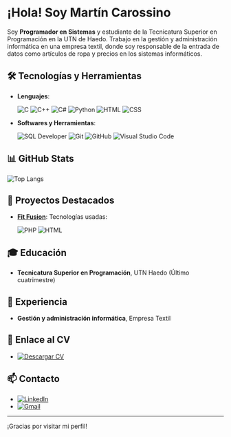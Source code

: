 # ¡Hola! Soy Martín Carossino

Soy **Programador en Sistemas** y estudiante de la Tecnicatura Superior en Programación en la UTN de Haedo. Trabajo en la gestión y administración informática en una empresa textil, donde soy responsable de la entrada de datos como artículos de ropa y precios en los sistemas informáticos.

## 🛠 Tecnologías y Herramientas

- **Lenguajes**:

    ![C](https://img.shields.io/badge/C%20-%232370ED.svg?style=for-the-badge&logo=c&logoColor=white)
    ![C++](https://img.shields.io/badge/C++%20-%2300599C.svg?style=for-the-badge&logo=c%2B%2B&logoColor=white)
    ![C#](https://img.shields.io/badge/C%23%20-%23239120.svg?style=for-the-badge&logo=c-sharp&logoColor=white)
    ![Python](https://img.shields.io/badge/Python%20-%2314354C.svg?style=for-the-badge&logo=python&logoColor=white)
    ![HTML](https://img.shields.io/badge/HTML%20-%23E34F26.svg?style=for-the-badge&logo=html5&logoColor=white)
    ![CSS](https://img.shields.io/badge/CSS%20-%231572B6.svg?style=for-the-badge&logo=css3&logoColor=white)

- **Softwares y Herramientas**:

    ![SQL Developer](https://img.shields.io/badge/SQL%20Developer%20-%23000000.svg?style=for-the-badge&logo=oracle&logoColor=white)
    ![Git](https://img.shields.io/badge/Git%20-%23F05033.svg?style=for-the-badge&logo=git&logoColor=white)
    ![GitHub](https://img.shields.io/badge/GitHub%20-%23181717.svg?style=for-the-badge&logo=github&logoColor=white)
    ![Visual Studio Code](https://img.shields.io/badge/Visual%20Studio%20Code%20-%23007ACC.svg?style=for-the-badge&logo=visual-studio-code&logoColor=white)

## 📊 GitHub Stats

![Top Langs](https://github-readme-stats.vercel.app/api/top-langs/?username=MartinCarossino&layout=compact&theme=radical)

## 🌟 Proyectos Destacados

- **[Fit Fusion](https://github.com/Caudillo8/proyecto_gym)**: Tecnologías usadas:
  
  ![PHP](https://img.shields.io/badge/PHP%20-%23777BB4.svg?style=for-the-badge&logo=php&logoColor=white)
  ![HTML](https://img.shields.io/badge/HTML%20-%23E34F26.svg?style=for-the-badge&logo=html5&logoColor=white)


## 🎓 Educación
- **Tecnicatura Superior en Programación**, UTN Haedo (Último cuatrimestre)

## 💼 Experiencia
- **Gestión y administración informática**, Empresa Textil

## 📄 Enlace al CV
- [![Descargar CV](https://img.shields.io/badge/Descargar%20CV%20-%23FF0000.svg?style=for-the-badge&logo=google-drive&logoColor=white)](https://drive.google.com/file/d/1iHJUSk06GGRRE9ARp2R6QRGC1bW56xyI/view?usp=drive_link)

## 📫 Contacto
- [![LinkedIn](https://img.shields.io/badge/LinkedIn%20-%230077B5.svg?style=for-the-badge&logo=linkedin&logoColor=white)](https://www.linkedin.com/in/martincarossino/)
- [![Gmail](https://img.shields.io/badge/Gmail%20-%23D14836.svg?style=for-the-badge&logo=gmail&logoColor=white)](mailto:martingcarossino@gmail.com)

---

¡Gracias por visitar mi perfil!
